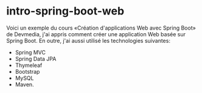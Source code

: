 # intro-spring-boot-web

Voici un exemple du cours «Création d'applications Web avec Spring Boot» de Devmedia, j'ai appris comment créer une application Web basée sur Spring Boot.
En outre, j'ai aussi utilisé les technologies suivantes:

- Spring MVC
- Spring Data JPA
- Thymeleaf
- Bootstrap
- MySQL
- Maven.
